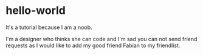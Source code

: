 # hello-world
It's a tutorial because I am a noob.

I'm a designer who thinks she can code and I'm sad you can not send friend requests as I would like to add my good friend Fabian to my friendlist.
